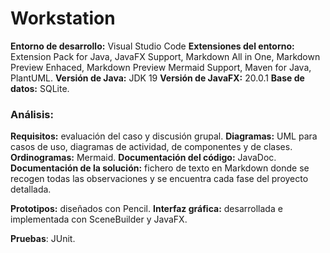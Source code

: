 # Workstation

**Entorno de desarrollo:** Visual Studio Code
**Extensiones del entorno:** Extension Pack for Java, JavaFX Support, Markdown All in One, Markdown Preview Enhaced, Markdown Preview Mermaid Support, Maven for Java, PlantUML.
**Versión de Java:** JDK 19
**Versión de JavaFX:** 20.0.1
**Base de datos:** SQLite.

### Análisis:

**Requisitos:** evaluación del caso y discusión grupal.
**Diagramas:** UML para casos de uso, diagramas de actividad, de componentes y de clases.
**Ordinogramas:** Mermaid.
**Documentación del código:** JavaDoc.
**Documentación de la solución:** fichero de texto en Markdown donde se recogen todas las observaciones y se encuentra cada fase del proyecto detallada.

**Prototipos:** diseñados con Pencil.
**Interfaz gráfica:** desarrollada e implementada con SceneBuilder y JavaFX.

**Pruebas**: JUnit.
